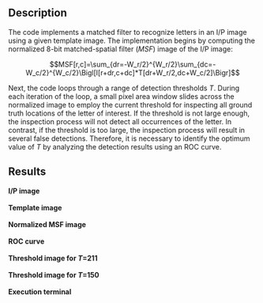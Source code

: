 ## Description
The code implements a matched filter to recognize letters in an I/P image using a given template image. The implementation begins by computing the normalized 8-bit matched-spatial filter (*MSF*) image of the I/P image:

$$MSF[r,c]=\sum_{dr=-W_r/2}^{W_r/2}\sum_{dc=-W_c/2}^{W_c/2}\Bigl[I[r+dr,c+dc]*T[dr+W_r/2,dc+W_c/2]\Bigr]$$

Next, the code loops through a range of detection thresholds *T*. During each iteration of the loop, a small pixel area window slides across the normalized image to employ the current threshold for inspecting all ground truth locations of the letter of interest. If the threshold is not large enough, the inspection process will not detect all occurrences of the letter. In contrast, if the threshold is too large, the inspection process will result in several false detections. Therefore, it is necessary to identify the optimum value of *T* by analyzing the detection results using an ROC curve. <br />

## Results
**I/P image** <br />
![]() <br /><br />
**Template image** <br />
![]() <br /><br />
**Normalized MSF image** <br />
![]() <br /><br />
**ROC curve**  <br />
![]() <br /><br />
**Threshold image for *T*=211**  <br />
![]() <br /><br />
**Threshold image for *T*=150**  <br />
![]() <br /><br />
**Execution terminal**  <br />
![]() <br /><br />
